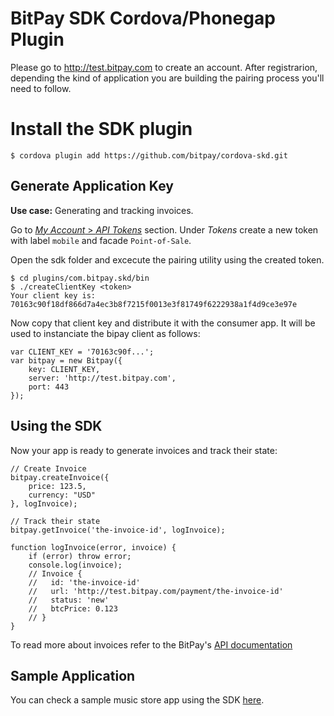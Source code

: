 # BitPay SDK Cordova/Phonegap Plugin

Please go to http://test.bitpay.com to create an account. After registrarion, depending the kind of application you are building the pairing process you'll need to follow.

# Install the SDK plugin

    $ cordova plugin add https://github.com/bitpay/cordova-skd.git

## Generate Application Key
**Use case:** Generating and tracking invoices.

Go to [*My Account* > *API Tokens*](https://test.bitpay.com/api-tokens) section. Under *Tokens* create a new token with label `mobile` and facade `Point-of-Sale`.

Open the sdk folder and excecute the pairing utility using the created token.

    $ cd plugins/com.bitpay.skd/bin
    $ ./createClientKey <token>
    Your client key is:
    70163c90f18df866d7a4ec3b8f7215f0013e3f81749f6222938a1f4d9ce3e97e
    
Now copy that client key and distribute it with the consumer app. It will be used to instanciate the bipay client as follows:

    var CLIENT_KEY = '70163c90f...';
    var bitpay = new Bitpay({
        key: CLIENT_KEY,
        server: 'http://test.bitpay.com',
        port: 443
    });

## Using the SDK
Now your app is ready to generate invoices and track their state:

    // Create Invoice
    bitpay.createInvoice({
        price: 123.5,
        currency: "USD"
    }, logInvoice);

    // Track their state    
    bitpay.getInvoice('the-invoice-id', logInvoice);
    
    function logInvoice(error, invoice) {
        if (error) throw error;
        console.log(invoice);
        // Invoice {
        //   id: 'the-invoice-id'
        //   url: 'http://test.bitpay.com/payment/the-invoice-id'
        //   status: 'new'
        //   btcPrice: 0.123
        // }
    }
    

To read more about invoices refer to the BitPay's [API documentation](https://test.bitpay.com/downloads/bitpayApi.pdf)

## Sample Application

You can check a sample music store app using the SDK [here](https://github.com/bitpay/sample-cordova-skd.git).